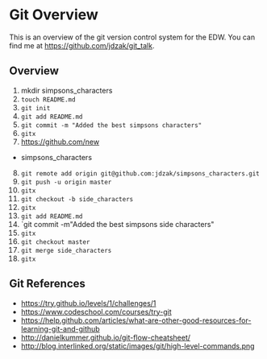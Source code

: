# Git Overview

This is an overview of the git version control system for the EDW. You can find
me at https://github.com/jdzak/git_talk.


## Overview

1. mkdir simpsons_characters
2. `touch README.md`
3. `git init`
4. `git add README.md`
5. `git commit -m "Added the best simpsons characters"`
6. `gitx`
7. https://github.com/new
  * simpsons_characters
8. `git remote add origin git@github.com:jdzak/simpsons_characters.git`
9. `git push -u origin master`
10. `gitx`
11. `git checkout -b side_characters`
12. `gitx`
13. `git add README.md`
14. `git commit -m"Added the best simpsons side characters"
15. `gitx`
16. `git checkout master`
17. `git merge side_characters`
18. `gitx`

## Git References

* https://try.github.io/levels/1/challenges/1
* https://www.codeschool.com/courses/try-git
* https://help.github.com/articles/what-are-other-good-resources-for-learning-git-and-github
* http://danielkummer.github.io/git-flow-cheatsheet/
* http://blog.interlinked.org/static/images/git/high-level-commands.png